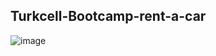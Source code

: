 ## Turkcell-Bootcamp-rent-a-car

![image](https://user-images.githubusercontent.com/113211889/228918328-cb0eb5e4-368d-416f-a8d4-037d76051bbc.png)


